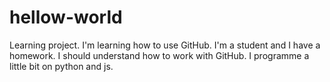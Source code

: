 # hellow-world
Learning project. I'm learning how to use GitHub. 
I'm a student and I have a homework. I should understand how to work with GitHub. I programme a little bit on python and js. 
